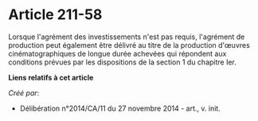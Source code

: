 # Article 211-58

Lorsque l'agrément des investissements n'est pas requis, l'agrément de production peut également être délivré au titre de la
production d'œuvres cinématographiques de longue durée achevées qui répondent aux conditions prévues par les dispositions de
la section 1 du chapitre Ier.

**Liens relatifs à cet article**

_Créé par_:

  - Délibération n°2014/CA/11 du 27 novembre 2014 - art., v. init.
